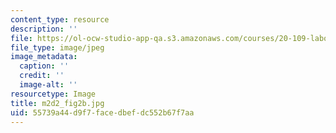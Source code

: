 ```yaml
---
content_type: resource
description: ''
file: https://ol-ocw-studio-app-qa.s3.amazonaws.com/courses/20-109-laboratory-fundamentals-in-biological-engineering-spring-2010/55739a44d9f7facedbefdc552b67f7aa_m2d2_fig2b.jpg
file_type: image/jpeg
image_metadata:
  caption: ''
  credit: ''
  image-alt: ''
resourcetype: Image
title: m2d2_fig2b.jpg
uid: 55739a44-d9f7-face-dbef-dc552b67f7aa
---
```

